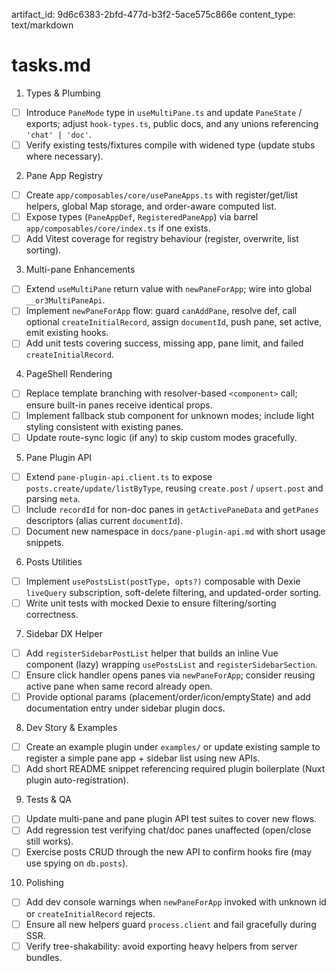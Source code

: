 artifact_id: 9d6c6383-2bfd-477d-b3f2-5ace575c866e
content_type: text/markdown

# tasks.md

1. Types & Plumbing

-   [ ] Introduce `PaneMode` type in `useMultiPane.ts` and update `PaneState` / exports; adjust `hook-types.ts`, public docs, and any unions referencing `'chat' | 'doc'`.
-   [ ] Verify existing tests/fixtures compile with widened type (update stubs where necessary).

2. Pane App Registry

-   [ ] Create `app/composables/core/usePaneApps.ts` with register/get/list helpers, global Map storage, and order-aware computed list.
-   [ ] Expose types (`PaneAppDef`, `RegisteredPaneApp`) via barrel `app/composables/core/index.ts` if one exists.
-   [ ] Add Vitest coverage for registry behaviour (register, overwrite, list sorting).

3. Multi-pane Enhancements

-   [ ] Extend `useMultiPane` return value with `newPaneForApp`; wire into global `__or3MultiPaneApi`.
-   [ ] Implement `newPaneForApp` flow: guard `canAddPane`, resolve def, call optional `createInitialRecord`, assign `documentId`, push pane, set active, emit existing hooks.
-   [ ] Add unit tests covering success, missing app, pane limit, and failed `createInitialRecord`.

4. PageShell Rendering

-   [ ] Replace template branching with resolver-based `<component>` call; ensure built-in panes receive identical props.
-   [ ] Implement fallback stub component for unknown modes; include light styling consistent with existing panes.
-   [ ] Update route-sync logic (if any) to skip custom modes gracefully.

5. Pane Plugin API

-   [ ] Extend `pane-plugin-api.client.ts` to expose `posts.create/update/listByType`, reusing `create.post` / `upsert.post` and parsing `meta`.
-   [ ] Include `recordId` for non-doc panes in `getActivePaneData` and `getPanes` descriptors (alias current `documentId`).
-   [ ] Document new namespace in `docs/pane-plugin-api.md` with short usage snippets.

6. Posts Utilities

-   [ ] Implement `usePostsList(postType, opts?)` composable with Dexie `liveQuery` subscription, soft-delete filtering, and updated-order sorting.
-   [ ] Write unit tests with mocked Dexie to ensure filtering/sorting correctness.

7. Sidebar DX Helper

-   [ ] Add `registerSidebarPostList` helper that builds an inline Vue component (lazy) wrapping `usePostsList` and `registerSidebarSection`.
-   [ ] Ensure click handler opens panes via `newPaneForApp`; consider reusing active pane when same record already open.
-   [ ] Provide optional params (placement/order/icon/emptyState) and add documentation entry under sidebar plugin docs.

8. Dev Story & Examples

-   [ ] Create an example plugin under `examples/` or update existing sample to register a simple pane app + sidebar list using new APIs.
-   [ ] Add short README snippet referencing required plugin boilerplate (Nuxt plugin auto-registration).

9. Tests & QA

-   [ ] Update multi-pane and pane plugin API test suites to cover new flows.
-   [ ] Add regression test verifying chat/doc panes unaffected (open/close still works).
-   [ ] Exercise posts CRUD through the new API to confirm hooks fire (may use spying on `db.posts`).

10. Polishing

-   [ ] Add dev console warnings when `newPaneForApp` invoked with unknown id or `createInitialRecord` rejects.
-   [ ] Ensure all new helpers guard `process.client` and fail gracefully during SSR.
-   [ ] Verify tree-shakability: avoid exporting heavy helpers from server bundles.
